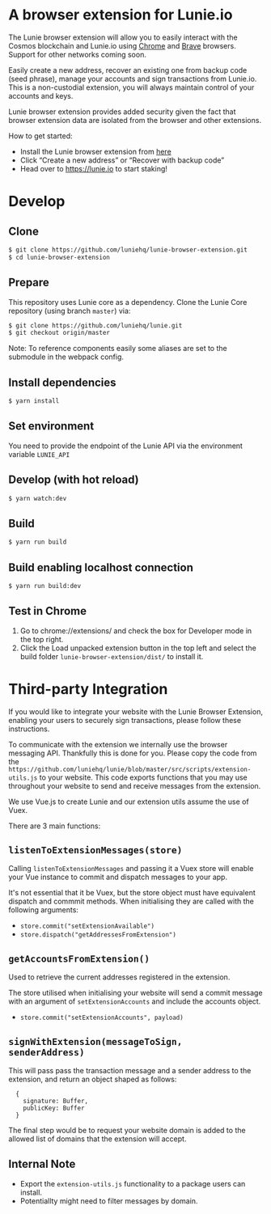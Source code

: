 # A browser extension for Lunie.io

The Lunie browser extension will allow you to easily interact with the Cosmos blockchain and Lunie.io using [Chrome](https://www.google.com/chrome/) and [Brave](https://brave.com/) browsers. Support for other networks coming soon.

Easily create a new address, recover an existing one from backup code (seed phrase), manage your accounts and sign transactions from Lunie.io. This is a non-custodial extension, you will always maintain control of your accounts and keys. 

Lunie browser extension provides added security given the fact that browser extension data are isolated from the browser and other extensions.

How to get started:

- Install the Lunie browser extension from [here](https://chrome.google.com/webstore/detail/lunie-browser-extension/hbaijkfbhhdhhjdfbpdafkjimohblhgf)
- Click “Create a new address” or “Recover with backup code”
- Head over to https://lunie.io to start staking!

# Develop

## Clone

```bash
$ git clone https://github.com/luniehq/lunie-browser-extension.git
$ cd lunie-browser-extension
```

## Prepare

This repository uses Lunie core as a dependency. Clone the Lunie Core repository (using branch `master`) via:

```bash
$ git clone https://github.com/luniehq/lunie.git
$ git checkout origin/master
```

Note: To reference components easily some aliases are set to the submodule in the webpack config.

## Install dependencies

```bash
$ yarn install
```

## Set environment

You need to provide the endpoint of the Lunie API via the environment variable `LUNIE_API`

## Develop (with hot reload)

```bash
$ yarn watch:dev
```

## Build

```bash
$ yarn run build
```

## Build enabling localhost connection

```bash
$ yarn run build:dev
```

## Test in Chrome

1. Go to chrome://extensions/ and check the box for Developer mode in the top right.
2. Click the Load unpacked extension button in the top left and select the build folder `lunie-browser-extension/dist/` to install it.

# Third-party Integration

If you would like to integrate your website with the Lunie Browser Extension, enabling your users to securely sign transactions, please follow these instructions.

To communicate with the extension we internally use the browser messaging API. Thankfully this is done for you. Please copy the code from the `https://github.com/luniehq/lunie/blob/master/src/scripts/extension-utils.js` to your website. This code exports functions that you may use throughout your website to send and receive messages from the extension.

We use Vue.js to create Lunie and our extension utils assume the use of Vuex.

There are 3 main functions:

## `listenToExtensionMessages(store)`
Calling `listenToExtensionMessages` and passing it a Vuex store will enable your Vue instance to commit and dispatch messages to your app.

It's not essential that it be Vuex, but the store object must have equivalent dispatch and commmit methods. When initialising they are called with the following arguments:

- `store.commit("setExtensionAvailable")`
- `store.dispatch("getAddressesFromExtension")`

## `getAccountsFromExtension()`
Used to retrieve the current addresses registered in the extension.

The store utilised when initialising your website will send a commit message with an argument of `setExtensionAccounts` and include the accounts object.

- `store.commit("setExtensionAccounts", payload)`

## `signWithExtension(messageToSign, senderAddress)`
This will pass pass the transaction message and a sender address to the extension, and return an object shaped as follows:

```
  {
    signature: Buffer,
    publicKey: Buffer
  }
```

The final step would be to request your website domain is added to the allowed list of domains that the extension will accept.

## Internal Note
- Export the `extension-utils.js` functionality to a package users can install.
- Potentiallty might need to filter messages by domain.